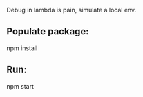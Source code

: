 
Debug in lambda is pain, simulate a local env. 
## Populate package:
npm install
## Run:
npm start
